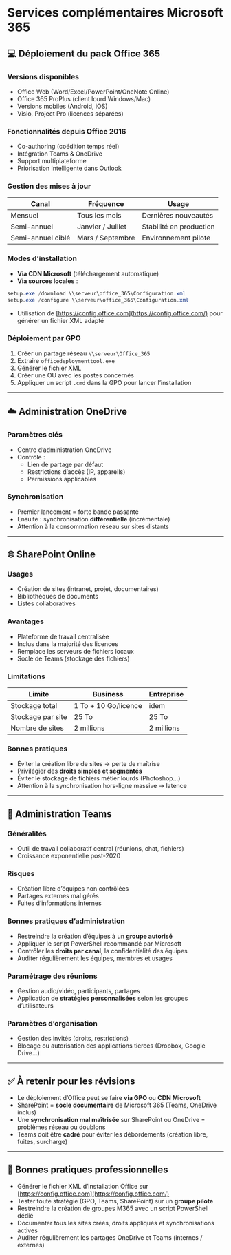 # Services complémentaires Microsoft 365
## 💻 Déploiement du pack Office 365

### Versions disponibles

- Office Web (Word/Excel/PowerPoint/OneNote Online)
- Office 365 ProPlus (client lourd Windows/Mac)
- Versions mobiles (Android, iOS)
- Visio, Project Pro (licences séparées)

### Fonctionnalités depuis Office 2016

- Co-authoring (coédition temps réel)
- Intégration Teams & OneDrive
- Support multiplateforme
- Priorisation intelligente dans Outlook

### Gestion des mises à jour

|Canal|Fréquence|Usage|
|---|---|---|
|Mensuel|Tous les mois|Dernières nouveautés|
|Semi-annuel|Janvier / Juillet|Stabilité en production|
|Semi-annuel ciblé|Mars / Septembre|Environnement pilote|

### Modes d’installation

- **Via CDN Microsoft** (téléchargement automatique)
- **Via sources locales** :

```powershell
setup.exe /download \\serveur\office_365\Configuration.xml
setup.exe /configure \\serveur\office_365\Configuration.xml
```

- Utilisation de [https://config.office.com](https://config.office.com/) pour générer un fichier XML adapté

### Déploiement par GPO

1. Créer un partage réseau `\\serveur\Office_365`
2. Extraire `officedeploymenttool.exe`
3. Générer le fichier XML
4. Créer une OU avec les postes concernés
5. Appliquer un script `.cmd` dans la GPO pour lancer l’installation

---

## ☁️ Administration OneDrive

### Paramètres clés

- Centre d’administration OneDrive
- Contrôle :
    - Lien de partage par défaut
    - Restrictions d’accès (IP, appareils)
    - Permissions applicables

### Synchronisation

- Premier lancement = forte bande passante
- Ensuite : synchronisation **différentielle** (incrémentale)
- Attention à la consommation réseau sur sites distants

---

## 🌐 SharePoint Online

### Usages

- Création de sites (intranet, projet, documentaires)
- Bibliothèques de documents
- Listes collaboratives

### Avantages

- Plateforme de travail centralisée
- Inclus dans la majorité des licences
- Remplace les serveurs de fichiers locaux
- Socle de Teams (stockage des fichiers)

### Limitations

|Limite|Business|Entreprise|
|---|---|---|
|Stockage total|1 To + 10 Go/licence|idem|
|Stockage par site|25 To|25 To|
|Nombre de sites|2 millions|2 millions|

### Bonnes pratiques

- Éviter la création libre de sites → perte de maîtrise
- Privilégier des **droits simples et segmentés**
- Éviter le stockage de fichiers métier lourds (Photoshop…)
- Attention à la synchronisation hors-ligne massive → latence

---

## 💬 Administration Teams

### Généralités

- Outil de travail collaboratif central (réunions, chat, fichiers)
- Croissance exponentielle post-2020

### Risques

- Création libre d’équipes non contrôlées
- Partages externes mal gérés
- Fuites d’informations internes

### Bonnes pratiques d’administration

- Restreindre la création d’équipes à un **groupe autorisé**
- Appliquer le script PowerShell recommandé par Microsoft
- Contrôler les **droits par canal**, la confidentialité des équipes
- Auditer régulièrement les équipes, membres et usages

### Paramétrage des réunions

- Gestion audio/vidéo, participants, partages
- Application de **stratégies personnalisées** selon les groupes d’utilisateurs

### Paramètres d’organisation

- Gestion des invités (droits, restrictions)
- Blocage ou autorisation des applications tierces (Dropbox, Google Drive…)

---

## ✅ À retenir pour les révisions

- Le déploiement d’Office peut se faire **via GPO** ou **CDN Microsoft**
- SharePoint = **socle documentaire** de Microsoft 365 (Teams, OneDrive inclus)
- Une **synchronisation mal maîtrisée** sur SharePoint ou OneDrive = problèmes réseau ou doublons
- Teams doit être **cadré** pour éviter les débordements (création libre, fuites, surcharge)

---

## 📌 Bonnes pratiques professionnelles

- Générer le fichier XML d’installation Office sur [https://config.office.com](https://config.office.com/)
- Tester toute stratégie (GPO, Teams, SharePoint) sur un **groupe pilote**
- Restreindre la création de groupes M365 avec un script PowerShell dédié
- Documenter tous les sites créés, droits appliqués et synchronisations actives
- Auditer régulièrement les partages OneDrive et Teams (internes / externes)